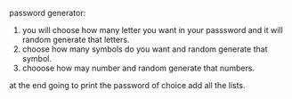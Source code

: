 password generator:
1. you will choose how many letter you want in your passsword and it will random generate that letters.
2. choose how many symbols do you want and random generate that symbol.
3. chooose how may number and random generate that numbers.

at the end going to print the password of choice add all the lists.
